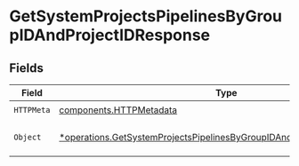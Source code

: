 # GetSystemProjectsPipelinesByGroupIDAndProjectIDResponse


## Fields

| Field                                                                                                                                                             | Type                                                                                                                                                              | Required                                                                                                                                                          | Description                                                                                                                                                       |
| ----------------------------------------------------------------------------------------------------------------------------------------------------------------- | ----------------------------------------------------------------------------------------------------------------------------------------------------------------- | ----------------------------------------------------------------------------------------------------------------------------------------------------------------- | ----------------------------------------------------------------------------------------------------------------------------------------------------------------- |
| `HTTPMeta`                                                                                                                                                        | [components.HTTPMetadata](../../models/components/httpmetadata.md)                                                                                                | :heavy_check_mark:                                                                                                                                                | N/A                                                                                                                                                               |
| `Object`                                                                                                                                                          | [*operations.GetSystemProjectsPipelinesByGroupIDAndProjectIDResponseBody](../../models/operations/getsystemprojectspipelinesbygroupidandprojectidresponsebody.md) | :heavy_minus_sign:                                                                                                                                                | A list of Pipeline objects                                                                                                                                        |
